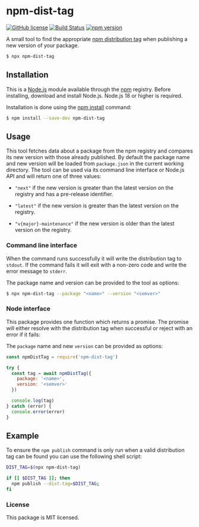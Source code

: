 # npm-dist-tag

[![GitHub license](https://img.shields.io/badge/license-MIT-blue.svg)](https://github.com/i-like-robots/npm-dist-tag/blob/main/LICENSE) [![Build Status](https://travis-ci.org/i-like-robots/npm-dist-tag.svg?branch=main)](https://travis-ci.org/i-like-robots/npm-dist-tag) [![npm version](https://img.shields.io/npm/v/npm-dist-tag.svg?style=flat)](https://www.npmjs.com/package/npm-dist-tag)

A small tool to find the appropriate [npm distribution tag][1] when publishing a new version of your package.

[1]: https://docs.npmjs.com/adding-dist-tags-to-packages

```sh
$ npx npm-dist-tag
```

## Installation

This is a [Node.js] module available through the [npm] registry. Before installing, download and install Node.js. Node.js 18 or higher is required.

Installation is done using the [npm install] command:

```sh
$ npm install --save-dev npm-dist-tag
```

[Node.js]: https://nodejs.org/en/
[npm]: https://www.npmjs.com/
[npm install]: https://docs.npmjs.com/getting-started/installing-npm-packages-locally

## Usage

This tool fetches data about a package from the npm registry and compares its new version with those already published. By default the package name and new version will be loaded from `package.json` in the current working directory. The tool can be used via its command line interface or Node.js API and will return one of three values:

- `"next"` if the new version is greater than the latest version on the registry and has a pre-release identifier.

- `"latest"` if the new version is greater than the latest version on the registry.

- `"v{major}-maintenance"` if the new version is older than the latest version on the registry.

### Command line interface

When the command runs successfully it will write the distribution tag to `stdout`. If the command fails it will exit with a non-zero code and write the error message to `stderr`.

The package name and version can be provided to the tool as options:

```sh
$ npx npm-dist-tag --package "<name>" --version "<semver>"
```

### Node interface

This package provides one function which returns a promise. The promise will either resolve with the distribution tag when successful or reject with an error if it fails:

The `package` name and new `version` can be provided as options:

```js
const npmDistTag = require('npm-dist-tag')

try {
  const tag = await npmDistTag({
    package: '<name>',
    version: '<semver>'
  })

  console.log(tag)
} catch (error) {
  console.error(error)
}
```

## Example

To ensure the `npm publish` command is only run when a valid distribution tag can be found you can use the following shell script:

```sh
DIST_TAG=$(npx npm-dist-tag)

if [[ $DIST_TAG ]]; then
  npm publish --dist-tag=$DIST_TAG;
fi
```

### License

This package is MIT licensed.
